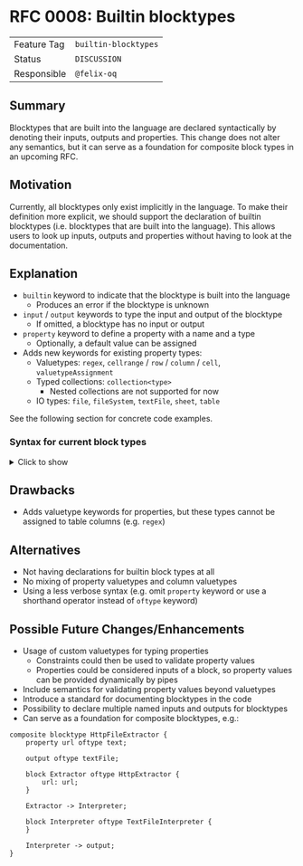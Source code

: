<!--
SPDX-FileCopyrightText: 2023 Friedrich-Alexander-Universitat Erlangen-Nurnberg

SPDX-License-Identifier: AGPL-3.0-only
-->

# RFC 0008: Builtin blocktypes

|             |                      |
|-------------|----------------------|
| Feature Tag | `builtin-blocktypes` |
| Status      | `DISCUSSION`              | <!-- Possible values: DRAFT, DISCUSSION, ACCEPTED, REJECTED -->
| Responsible | `@felix-oq`          |
<!-- 
  Status Overview:
  - DRAFT: The RFC is not ready for a review and currently under change. Feel free to already ask for feedback on the structure and contents at this stage.
  - DISCUSSION: The RFC is open for discussion. Usually, we open a PR to trigger discussions.
  - ACCEPTED: The RFC was accepted. Create issues to prepare implementation of the RFC.
  - REJECTED: The RFC was rejected. If another revision emerges, switch to status DRAFT.
-->

## Summary

Blocktypes that are built into the language are declared syntactically by denoting their inputs, outputs and properties.
This change does not alter any semantics, but it can serve as a foundation for composite block types in an upcoming RFC.

## Motivation

Currently, all blocktypes only exist implicitly in the language.
To make their definition more explicit, we should support the declaration of builtin blocktypes (i.e. blocktypes that are built into the language).
This allows users to look up inputs, outputs and properties without having to look at the documentation.

## Explanation

- `builtin` keyword to indicate that the blocktype is built into the language
  - Produces an error if the blocktype is unknown
- `input` / `output` keywords to type the input and output of the blocktype
  - If omitted, a blocktype has no input or output
- `property` keyword to define a property with a name and a type
  - Optionally, a default value can be assigned
- Adds new keywords for existing property types:
  - Valuetypes: `regex`, `cellrange` / `row` / `column` / `cell`, `valuetypeAssignment`
  - Typed collections: `collection<type>`
    - Nested collections are not supported for now
  - IO types: `file`, `fileSystem`, `textFile`, `sheet`, `table`

See the following section for concrete code examples.

### Syntax for current block types

<details>
<summary>Click to show</summary>

```jayvee
builtin blocktype HttpExtractor {
    property url oftype text;

    output oftype file;
}

builtin blocktype ArchiveInterpreter {
    input oftype file;

    property archiveType oftype text;

    output oftype fileSystem;
}

builtin blocktype FilePicker {
    input oftype fileSystem;

    property path oftype text;

    output oftype file;
}

builtin blocktype TextFileInterpreter {
    input oftype file;

    property encoding oftype text;
    property lineBreak oftype regex;

    output oftype textFile;
}

builtin blocktype TextLineDeleter {
    input oftype textFile;

    property lines oftype collection<integer>;

    output oftype textFile;
}

builtin blocktype TextRangeSelector {
    input oftype textFile;

    property lineFrom oftype integer;
    property lineTo oftype integer;

    output oftype textFile;
}

builtin blocktype CSVInterpreter {
    input oftype textFile;

    property delimiter oftype text: ",";
    property enclosing oftype text: "";
    property enclosingEscape oftype text: "";

    output oftype sheet;
}

builtin blocktype CellRangeSelector {
    input oftype sheet;

    property select oftype cellrange;

    output oftype sheet;
}

builtin blocktype CellWriter {
    input oftype sheet;

    property write oftype text;
    property at oftype cell;

    output oftype sheet;
}

builtin blocktype ColumnDeleter {
    input oftype sheet;

    property delete oftype collection<column>;

    output oftype sheet;
}

builtin blocktype RowDeleter {
    input oftype sheet;

    property delete oftype collection<row>;

    output oftype sheet;
}

builtin blocktype TableInterpreter {
    input oftype sheet;

    property header oftype boolean;
    property columns oftype collection<valuetypeAssignment>;

    output oftype table;
}

builtin blocktype SQLiteLoader {
    input oftype table;

    property table oftype text;
    property file oftype text;
}

builtin blocktype PostgresLoader {
    input oftype table;

    property host oftype text;
    property port oftype integer;
    property username oftype text;
    property password oftype text;
    property database oftype text;
    property table oftype text;
}
```
</details>

## Drawbacks

- Adds valuetype keywords for properties, but these types cannot be assigned to table columns (e.g. `regex`)

## Alternatives

- Not having declarations for builtin block types at all
- No mixing of property valuetypes and column valuetypes
- Using a less verbose syntax (e.g. omit `property` keyword or use a shorthand operator instead of `oftype` keyword)

## Possible Future Changes/Enhancements

- Usage of custom valuetypes for typing properties
  - Constraints could then be used to validate property values
  - Properties could be considered inputs of a block, so property values can be provided dynamically by pipes
- Include semantics for validating property values beyond valuetypes
- Introduce a standard for documenting blocktypes in the code
- Possibility to declare multiple named inputs and outputs for blocktypes
- Can serve as a foundation for composite blocktypes, e.g.:

```jayvee
composite blocktype HttpFileExtractor {
    property url oftype text;

    output oftype textFile;

    block Extractor oftype HttpExtractor {
        url: url;
    }

    Extractor -> Interpreter;

    block Interpreter oftype TextFileInterpreter {
    }

    Interpreter -> output;
}
```
